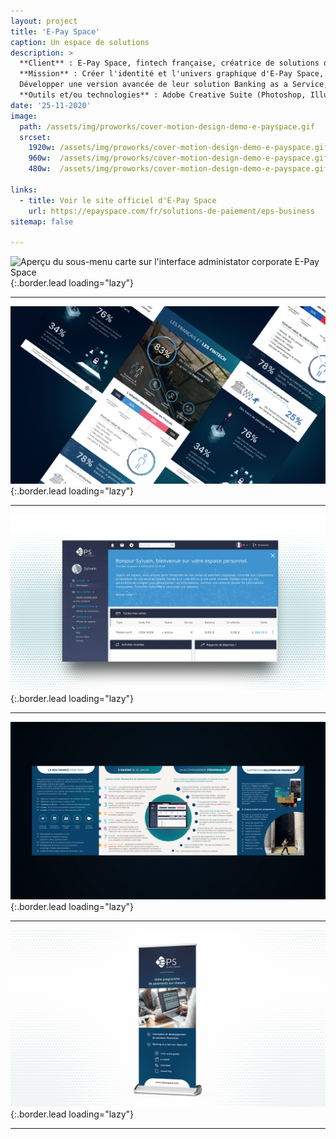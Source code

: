 ```yaml
---
layout: project
title: 'E-Pay Space'
caption: Un espace de solutions
description: >
  **Client** : E-Pay Space, fintech française, créatrice de solutions de paiement sur-mesure, Banking as a Service, et de solutions clé-en-main avec cartes prépayées et e-Wallets.<br/><br/>
  **Mission** : Créer l'identité et l'univers graphique d'E-Pay Space, en produisant tous les supports de communication (supports imprimés, site web, campagne marketing, posts LinkedIn).<br/><br/>
  Développer une version avancée de leur solution Banking as a Service, en définissant une nouvelle expérience utilisateur centrée sur l'utilisateur, en appliquant des méthodes telles que la création de personas et la définition des spécificités fonctionnelles de l'interface, en conformité avec les systèmes et réglementations financières.<br/><br/>
  **Outils et/ou technologies** : Adobe Creative Suite (Photoshop, Illustrator, InDesign), outils UX/UI (Sketch, Zeplin, Capian, Invision, Figma), Microsoft Office, HTML/CSS, technologies de développement web, méthodologies UX (personas, wireframing, prototyping).
date: '25-11-2020'
image: 
  path: /assets/img/proworks/cover-motion-design-demo-e-payspace.gif
  srcset: 
    1920w: /assets/img/proworks/cover-motion-design-demo-e-payspace.gif
    960w:  /assets/img/proworks/cover-motion-design-demo-e-payspace.gif
    480w:  /assets/img/proworks/cover-motion-design-demo-e-payspace.gif

links:
  - title: Voir le site officiel d'E-Pay Space
    url: https://epayspace.com/fr/solutions-de-paiement/eps-business
sitemap: false

---
```


![Aperçu du sous-menu carte sur l'interface administator corporate E-Pay Space](/assets/img/proworks/demo-administration-centralisee-720p.gif){:.border.lead loading="lazy"}

---

![Infographie - Les français et les Fintechs](/assets/img/proworks/cover-infographie-e-pay-space.jpg){:.border.lead loading="lazy"}

---

![Marque blanche - Interface cardholder](/assets/img/proworks/cover-marque-blanche-solution-e-pay-space.gif){:.border.lead loading="lazy"}

---

![Paris-Fintech - Roll-up](/assets/img/proworks/cover-print-un-espace-de-solutions-e-pay-space.jpg){:.border.lead loading="lazy"}

---

![Paris-Fintech - RDépliant](/assets/img/proworks/cover-design-roll-up-paris-fintech-e-pay-space.jpg){:.border.lead loading="lazy"}

---